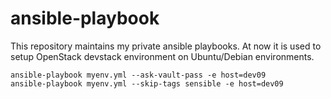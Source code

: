 ansible-playbook
================

This repository maintains my private ansible playbooks.
At now it is used to setup OpenStack devstack environment on Ubuntu/Debian environments.

    ansible-playbook myenv.yml --ask-vault-pass -e host=dev09
    ansible-playbook myenv.yml --skip-tags sensible -e host=dev09

